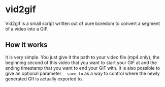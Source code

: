 # vid2gif
Vid2gif is a small script written out of pure boredom to convert a segment of a video into a GIF.

## How it works
It is very simple. You just give it the path to your video file (mp4 only), the beginning second of this video that you want to start your GIF at and the ending timestamp that you want to end your GIF with.
It is also possible to give an optional parameter `--save_to` as a way to control where the newly generated GIf is actually exported to.

